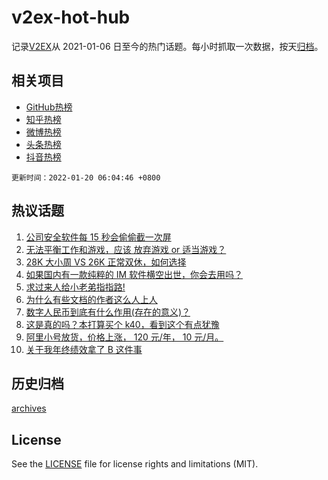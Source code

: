 # v2ex-hot-hub

 记录[V2EX](https://www.v2ex.com/)从 2021-01-06 日至今的热门话题。每小时抓取一次数据，按天[归档](archives)。
 
 ## 相关项目

- [GitHub热榜](https://github.com/snaildev/github-hot-hub)
- [知乎热榜](https://github.com/snaildev/zhihu-hot-hub)
- [微博热榜](https://github.com/snaildev/weibo-hot-hub)
- [头条热榜](https://github.com/snaildev/toutiao-hot-hub)
- [抖音热榜](https://github.com/snaildev/douyin-hot-hub)


 `更新时间：2022-01-20 06:04:46 +0800`

## 热议话题

1. [公司安全软件每 15 秒会偷偷截一次屏](https://www.v2ex.com/t/829156)
1. [无法平衡工作和游戏，应该 放弃游戏 or 适当游戏？](https://www.v2ex.com/t/829129)
1. [28K 大小周 VS 26K 正常双休，如何选择](https://www.v2ex.com/t/829203)
1. [如果国内有一款纯粹的 IM 软件横空出世，你会去用吗？](https://www.v2ex.com/t/829217)
1. [求过来人给小老弟指指路!](https://www.v2ex.com/t/829139)
1. [为什么有些文档的作者这么人上人](https://www.v2ex.com/t/829250)
1. [数字人民币到底有什么作用(存在的意义)？](https://www.v2ex.com/t/829237)
1. [这是真的吗？本打算买个 k40，看到这个有点犹豫](https://www.v2ex.com/t/829172)
1. [阿里小号放货，价格上涨， 120 元/年， 10 元/月。](https://www.v2ex.com/t/829151)
1. [关于我年终绩效拿了 B 这件事](https://www.v2ex.com/t/829222)

## 历史归档

[archives](archives)

## License

See the [LICENSE](LICENSE) file for license rights and limitations (MIT).
